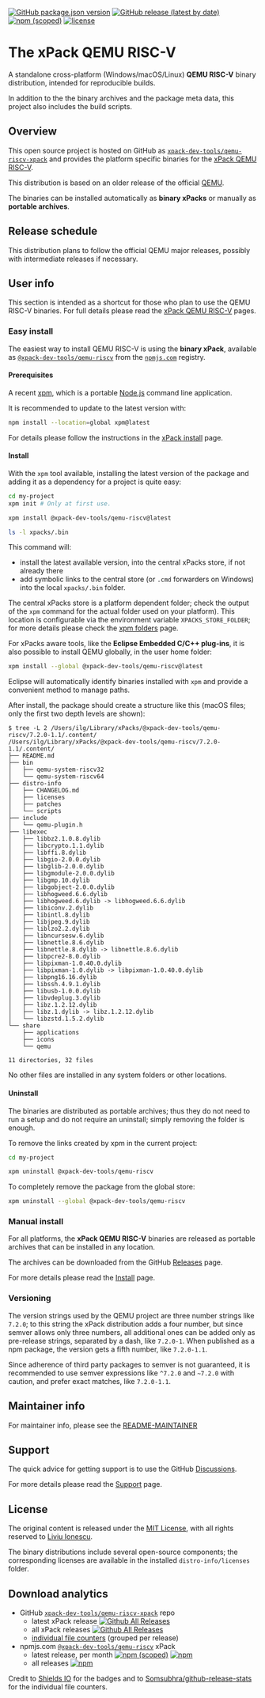 
[![GitHub package.json version](https://img.shields.io/github/package-json/v/xpack-dev-tools/qemu-riscv-xpack)](https://github.com/xpack-dev-tools/qemu-riscv-xpack/blob/xpack/package.json)
[![GitHub release (latest by date)](https://img.shields.io/github/v/release/xpack-dev-tools/qemu-riscv-xpack)](https://github.com/xpack-dev-tools/qemu-riscv-xpack/releases/)
[![npm (scoped)](https://img.shields.io/npm/v/@xpack-dev-tools/qemu-riscv.svg?color=blue)](https://www.npmjs.com/package/@xpack-dev-tools/qemu-riscv/)
[![license](https://img.shields.io/github/license/xpack-dev-tools/qemu-riscv-xpack)](https://github.com/xpack-dev-tools/qemu-riscv-xpack/blob/xpack/LICENSE)

# The xPack QEMU RISC-V

A standalone cross-platform (Windows/macOS/Linux) **QEMU RISC-V**
binary distribution, intended for reproducible builds.

In addition to the the binary archives and the package meta data,
this project also includes the build scripts.

## Overview

This open source project is hosted on GitHub as
[`xpack-dev-tools/qemu-riscv-xpack`](https://github.com/xpack-dev-tools/qemu-riscv-xpack)
and provides the platform specific binaries for the
[xPack QEMU RISC-V](https://xpack.github.io/qemu-riscv/).

This distribution is based on an older release of the official
[QEMU](https://www.qemu.org).

The binaries can be installed automatically as **binary xPacks** or manually as
**portable archives**.

## Release schedule

This distribution plans to follow the official QEMU major releases,
possibly with intermediate releases if necessary.

## User info

This section is intended as a shortcut for those who plan
to use the QEMU RISC-V binaries. For full details please read the
[xPack QEMU RISC-V](https://xpack.github.io/qemu-riscv/) pages.

### Easy install

The easiest way to install QEMU RISC-V is using the **binary xPack**, available as
[`@xpack-dev-tools/qemu-riscv`](https://www.npmjs.com/package/@xpack-dev-tools/qemu-riscv)
from the [`npmjs.com`](https://www.npmjs.com) registry.

#### Prerequisites

A recent [xpm](https://xpack.github.io/xpm/),
which is a portable [Node.js](https://nodejs.org/) command line application.

It is recommended to update to the latest version with:

```sh
npm install --location=global xpm@latest
```

For details please follow the instructions in the
[xPack install](https://xpack.github.io/install/) page.

#### Install

With the `xpm` tool available, installing
the latest version of the package and adding it as
a dependency for a project is quite easy:

```sh
cd my-project
xpm init # Only at first use.

xpm install @xpack-dev-tools/qemu-riscv@latest

ls -l xpacks/.bin
```

This command will:

- install the latest available version,
into the central xPacks store, if not already there
- add symbolic links to the central store
(or `.cmd` forwarders on Windows) into
the local `xpacks/.bin` folder.

The central xPacks store is a platform dependent
folder; check the output of the `xpm` command for the actual
folder used on your platform).
This location is configurable via the environment variable
`XPACKS_STORE_FOLDER`; for more details please check the
[xpm folders](https://xpack.github.io/xpm/folders/) page.

For xPacks aware tools, like the **Eclipse Embedded C/C++ plug-ins**,
it is also possible to install QEMU globally, in the user home folder:

```sh
xpm install --global @xpack-dev-tools/qemu-riscv@latest
```

Eclipse will automatically
identify binaries installed with
`xpm` and provide a convenient method to manage paths.

After install, the package should create a structure like this (macOS files;
only the first two depth levels are shown):

```console
$ tree -L 2 /Users/ilg/Library/xPacks/@xpack-dev-tools/qemu-riscv/7.2.0-1.1/.content/
/Users/ilg/Library/xPacks/@xpack-dev-tools/qemu-riscv/7.2.0-1.1/.content/
├── README.md
├── bin
│   ├── qemu-system-riscv32
│   └── qemu-system-riscv64
├── distro-info
│   ├── CHANGELOG.md
│   ├── licenses
│   ├── patches
│   └── scripts
├── include
│   └── qemu-plugin.h
├── libexec
│   ├── libbz2.1.0.8.dylib
│   ├── libcrypto.1.1.dylib
│   ├── libffi.8.dylib
│   ├── libgio-2.0.0.dylib
│   ├── libglib-2.0.0.dylib
│   ├── libgmodule-2.0.0.dylib
│   ├── libgmp.10.dylib
│   ├── libgobject-2.0.0.dylib
│   ├── libhogweed.6.6.dylib
│   ├── libhogweed.6.dylib -> libhogweed.6.6.dylib
│   ├── libiconv.2.dylib
│   ├── libintl.8.dylib
│   ├── libjpeg.9.dylib
│   ├── liblzo2.2.dylib
│   ├── libncursesw.6.dylib
│   ├── libnettle.8.6.dylib
│   ├── libnettle.8.dylib -> libnettle.8.6.dylib
│   ├── libpcre2-8.0.dylib
│   ├── libpixman-1.0.40.0.dylib
│   ├── libpixman-1.0.dylib -> libpixman-1.0.40.0.dylib
│   ├── libpng16.16.dylib
│   ├── libssh.4.9.1.dylib
│   ├── libusb-1.0.0.dylib
│   ├── libvdeplug.3.dylib
│   ├── libz.1.2.12.dylib
│   ├── libz.1.dylib -> libz.1.2.12.dylib
│   └── libzstd.1.5.2.dylib
└── share
    ├── applications
    ├── icons
    └── qemu

11 directories, 32 files
```

No other files are installed in any system folders or other locations.

#### Uninstall

The binaries are distributed as portable archives; thus they do not need
to run a setup and do not require an uninstall; simply removing the
folder is enough.

To remove the links created by xpm in the current project:

```sh
cd my-project

xpm uninstall @xpack-dev-tools/qemu-riscv
```

To completely remove the package from the global store:

```sh
xpm uninstall --global @xpack-dev-tools/qemu-riscv
```

### Manual install

For all platforms, the **xPack QEMU RISC-V**
binaries are released as portable
archives that can be installed in any location.

The archives can be downloaded from the
GitHub [Releases](https://github.com/xpack-dev-tools/qemu-riscv-xpack/releases/)
page.

For more details please read the
[Install](https://xpack.github.io/qemu-riscv/install/) page.

### Versioning

The version strings used by the QEMU project are three number strings
like `7.2.0`; to this string the xPack distribution adds a four number,
but since semver allows only three numbers, all additional ones can
be added only as pre-release strings, separated by a dash,
like `7.2.0-1`. When published as a npm package, the version gets
a fifth number, like `7.2.0-1.1`.

Since adherence of third party packages to semver is not guaranteed,
it is recommended to use semver expressions like `^7.2.0` and `~7.2.0`
with caution, and prefer exact matches, like `7.2.0-1.1`.

## Maintainer info

For maintainer info, please see the
[README-MAINTAINER](https://github.com/xpack-dev-tools/qemu-riscv-xpack/blob/xpack/README-MAINTAINER.md)

## Support

The quick advice for getting support is to use the GitHub
[Discussions](https://github.com/xpack-dev-tools/qemu-riscv-xpack/discussions/).

For more details please read the
[Support](https://xpack.github.io/qemu-riscv/support/) page.

## License

The original content is released under the
[MIT License](https://opensource.org/licenses/MIT), with all rights
reserved to [Liviu Ionescu](https://github.com/ilg-ul/).

The binary distributions include several open-source components; the
corresponding licenses are available in the installed
`distro-info/licenses` folder.

## Download analytics

- GitHub [`xpack-dev-tools/qemu-riscv-xpack`](https://github.com/xpack-dev-tools/qemu-riscv-xpack/) repo
  - latest xPack release
[![Github All Releases](https://img.shields.io/github/downloads/xpack-dev-tools/qemu-riscv-xpack/latest/total.svg)](https://github.com/xpack-dev-tools/qemu-riscv-xpack/releases/)
  - all xPack releases [![Github All Releases](https://img.shields.io/github/downloads/xpack-dev-tools/qemu-riscv-xpack/total.svg)](https://github.com/xpack-dev-tools/qemu-riscv-xpack/releases/)
  - [individual file counters](https://somsubhra.github.io/github-release-stats/?username=xpack-dev-tools&repository=qemu-riscv-xpack) (grouped per release)
- npmjs.com [`@xpack-dev-tools/qemu-riscv`](https://www.npmjs.com/package/@xpack-dev-tools/qemu-riscv/) xPack
  - latest release, per month
[![npm (scoped)](https://img.shields.io/npm/v/@xpack-dev-tools/qemu-riscv.svg)](https://www.npmjs.com/package/@xpack-dev-tools/qemu-riscv/)
[![npm](https://img.shields.io/npm/dm/@xpack-dev-tools/qemu-riscv.svg)](https://www.npmjs.com/package/@xpack-dev-tools/qemu-riscv/)
  - all releases [![npm](https://img.shields.io/npm/dt/@xpack-dev-tools/qemu-riscv.svg)](https://www.npmjs.com/package/@xpack-dev-tools/qemu-riscv/)

Credit to [Shields IO](https://shields.io) for the badges and to
[Somsubhra/github-release-stats](https://github.com/Somsubhra/github-release-stats)
for the individual file counters.
